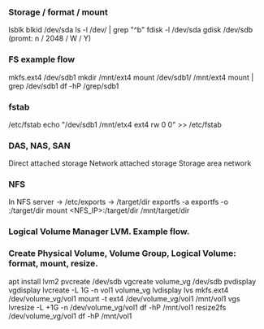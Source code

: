 ### Storage / format / mount
lsblk
blkid /dev/sda
ls -l /dev/ | grep "^b"
fdisk -l /dev/sda
gdisk /dev/sdb   (promt: n / 2048 / W / Y)


### FS example flow 
mkfs.ext4 /dev/sdb1
mkdir /mnt/ext4
mount /dev/sdb1/ /mnt/ext4
mount | grep /dev/sdb1
df -hP /grep/sdb1


### fstab
/etc/fstab
echo "/dev/sdb1 /mnt/etx4 ext4 rw 0 0" >> /etc/fstab


### DAS, NAS, SAN
Direct attached storage
Network attached storage
Storage area network


### NFS
In NFS server -> /etc/exports -> /target/dir <IP1> <IP2> <IP3>
exportfs -a
exportfs -o <IP>:/target/dir
mount <NFS_IP>:/target/dir /mnt/target/dir


### Logical Volume Manager LVM. Example flow.
### Create Physical Volume, Volume Group, Logical Volume: format, mount, resize.
apt install lvm2
pvcreate /dev/sdb
vgcreate volume_vg /dev/sdb
pvdisplay
vgdisplay
lvcreate -L 1G -n vol1 volume_vg
lvdisplay
lvs
mkfs.ext4 /dev/volume_vg/vol1
mount -t ext4 /dev/volume_vg/vol1 /mnt/vol1
vgs
lvresize -L +1G -n /dev/volume_vg/vol1
df -hP /mnt/vol1
resize2fs /dev/volume_vg/vol1
df -hP /mnt/vol1